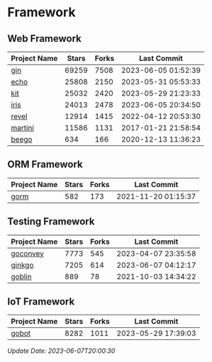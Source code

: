 # Framework

## Web Framework
| Project Name | Stars | Forks | Last Commit |
| ------------ | ----- | ----- | ----------- |
| [gin](https://github.com/gin-gonic/gin) | 69259 | 7508 | 2023-06-05 01:52:39 |
| [echo](https://github.com/labstack/echo) | 25808 | 2150 | 2023-05-31 05:53:33 |
| [kit](https://github.com/go-kit/kit) | 25032 | 2420 | 2023-05-29 21:23:33 |
| [iris](https://github.com/kataras/iris) | 24013 | 2478 | 2023-06-05 20:34:50 |
| [revel](https://github.com/revel/revel) | 12914 | 1415 | 2022-04-12 20:53:30 |
| [martini](https://github.com/go-martini/martini) | 11586 | 1131 | 2017-01-21 21:58:54 |
| [beego](https://github.com/astaxie/beego) | 634 | 166 | 2020-12-13 11:36:23 |

## ORM Framework
| Project Name | Stars | Forks | Last Commit |
| ------------ | ----- | ----- | ----------- |
| [gorm](https://github.com/jinzhu/gorm) | 582 | 173 | 2021-11-20 01:15:37 |

## Testing Framework
| Project Name | Stars | Forks | Last Commit |
| ------------ | ----- | ----- | ----------- |
| [goconvey](https://github.com/smartystreets/goconvey) | 7773 | 545 | 2023-04-07 23:35:58 |
| [ginkgo](https://github.com/onsi/ginkgo) | 7205 | 614 | 2023-06-07 04:12:17 |
| [goblin](https://github.com/franela/goblin) | 889 | 78 | 2021-10-03 14:34:22 |

## IoT Framework
| Project Name | Stars | Forks | Last Commit |
| ------------ | ----- | ----- | ----------- |
| [gobot](https://github.com/hybridgroup/gobot) | 8282 | 1011 | 2023-05-29 17:39:03 |

*Update Date: 2023-06-07T20:00:30*